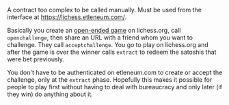 A contract too complex to be called manually.
Must be used from the interface at https://lichess.etleneum.com/.

Basically you create an [open-ended game](https://lichess.org/api#operation/challengeOpen) on lichess.org, call `openchallenge`, then share an URL with a friend whom you want to challenge. They call `acceptchallenge`. You go to play on lichess.org and after the game is over the winner calls `extract` to redeem the satoshis that were bet previously.

You don't have to be authenticated on etleneum.com to create or accept the challenge, only at the `extract` phase. Hopefully this makes it possible for people to play first without having to deal with bureaucracy and only later (if they win) do anything about it.